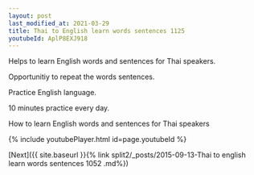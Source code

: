 ```yaml
---
layout: post
last_modified_at: 2021-03-29
title: Thai to English learn words sentences 1125 
youtubeId: AplP8EXJ918
---
```

 
 
Helps to learn English words and sentences for Thai speakers.

Opportunitiy to repeat the words sentences. 

Practice English language. 
 
10 minutes practice every day. 
 
How to learn English words and sentences for Thai speakers 
 
{% include youtubePlayer.html id=page.youtubeId %}
 
 
[Next]({{ site.baseurl }}{% link  split2/_posts/2015-09-13-Thai to english learn words sentences 1052 .md%})
 
